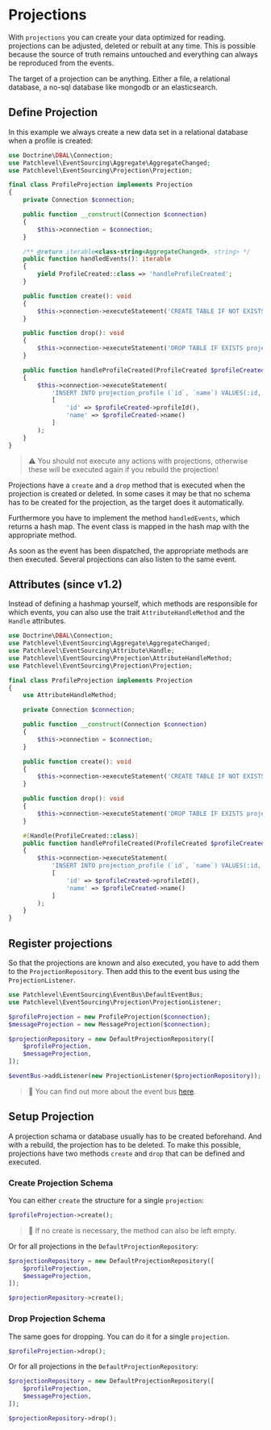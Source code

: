 # Projections

With `projections` you can create your data optimized for reading.
projections can be adjusted, deleted or rebuilt at any time.
This is possible because the source of truth remains untouched 
and everything can always be reproduced from the events.

The target of a projection can be anything. 
Either a file, a relational database, a no-sql database like mongodb or an elasticsearch.

## Define Projection

In this example we always create a new data set in a relational database when a profile is created:

```php
use Doctrine\DBAL\Connection;
use Patchlevel\EventSourcing\Aggregate\AggregateChanged;
use Patchlevel\EventSourcing\Projection\Projection;

final class ProfileProjection implements Projection
{
    private Connection $connection;

    public function __construct(Connection $connection)
    {
        $this->connection = $connection;
    }

    /** @return iterable<class-string<AggregateChanged>, string> */
    public function handledEvents(): iterable
    {
        yield ProfileCreated::class => 'handleProfileCreated';
    }

    public function create(): void
    {
        $this->connection->executeStatement('CREATE TABLE IF NOT EXISTS projection_profile (id VARCHAR PRIMARY KEY, name VARCHAR NOT NULL);');
    }

    public function drop(): void
    {
        $this->connection->executeStatement('DROP TABLE IF EXISTS projection_profile;');
    }

    public function handleProfileCreated(ProfileCreated $profileCreated): void
    {
        $this->connection->executeStatement(
            'INSERT INTO projection_profile (`id`, `name`) VALUES(:id, :name);',
            [
                'id' => $profileCreated->profileId(),
                'name' => $profileCreated->name()
            ]
        );
    }
}
```

> :warning: You should not execute any actions with projections, 
> otherwise these will be executed again if you rebuild the projection!

Projections have a `create` and a `drop` method that is executed when the projection is created or deleted.
In some cases it may be that no schema has to be created for the projection, as the target does it automatically.

Furthermore you have to implement the method `handledEvents`, which returns a hash map. 
The event class is mapped in the hash map with the appropriate method.

As soon as the event has been dispatched, the appropriate methods are then executed. 
Several projections can also listen to the same event.

## Attributes (since v1.2)

Instead of defining a hashmap yourself, which methods are responsible for which events, 
you can also use the trait `AttributeHandleMethod` and the `Handle` attributes.

```php
use Doctrine\DBAL\Connection;
use Patchlevel\EventSourcing\Aggregate\AggregateChanged;
use Patchlevel\EventSourcing\Attribute\Handle;
use Patchlevel\EventSourcing\Projection\AttributeHandleMethod;
use Patchlevel\EventSourcing\Projection\Projection;

final class ProfileProjection implements Projection
{
    use AttributeHandleMethod;

    private Connection $connection;

    public function __construct(Connection $connection)
    {
        $this->connection = $connection;
    }

    public function create(): void
    {
        $this->connection->executeStatement('CREATE TABLE IF NOT EXISTS projection_profile (id VARCHAR PRIMARY KEY, name VARCHAR NOT NULL);');
    }

    public function drop(): void
    {
        $this->connection->executeStatement('DROP TABLE IF EXISTS projection_profile;');
    }

    #[Handle(ProfileCreated::class)]
    public function handleProfileCreated(ProfileCreated $profileCreated): void
    {
        $this->connection->executeStatement(
            'INSERT INTO projection_profile (`id`, `name`) VALUES(:id, :name);',
            [
                'id' => $profileCreated->profileId(),
                'name' => $profileCreated->name()
            ]
        );
    }
}
```

## Register projections

So that the projections are known and also executed, you have to add them to the `ProjectionRepository`.
Then add this to the event bus using the `ProjectionListener`.

```php
use Patchlevel\EventSourcing\EventBus\DefaultEventBus;
use Patchlevel\EventSourcing\Projection\ProjectionListener;

$profileProjection = new ProfileProjection($connection);
$messageProjection = new MessageProjection($connection);

$projectionRepository = new DefaultProjectionRepository([
    $profileProjection,
    $messageProjection,
]);

$eventBus->addListener(new ProjectionListener($projectionRepository));
```

> :book: You can find out more about the event bus [here](./event_bus.md).

## Setup Projection

A projection schama or database usually has to be created beforehand. 
And with a rebuild, the projection has to be deleted. 
To make this possible, projections have two methods `create` and `drop` that can be defined and executed.

### Create Projection Schema

You can either `create` the structure for a single `projection`:

```php
$profileProjection->create();
```

> :book: If no create is necessary, the method can also be left empty.

Or for all projections in the `DefaultProjectionRepository`:

```php
$projectionRepository = new DefaultProjectionRepository([
    $profileProjection,
    $messageProjection,
]);

$projectionRepository->create();
```

### Drop Projection Schema

The same goes for dropping. You can do it for a single `projection`.

```php
$profileProjection->drop();
```

Or for all projections in the `DefaultProjectionRepository`:

```php
$projectionRepository = new DefaultProjectionRepository([
    $profileProjection,
    $messageProjection,
]);

$projectionRepository->drop();
```
